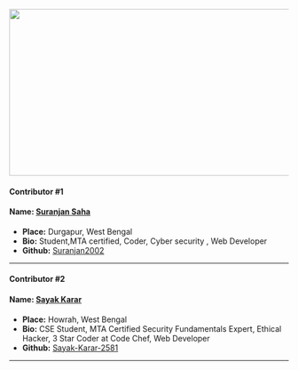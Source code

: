 <p align="center">
  <img width="700" height="300" src="https://hacktoberfest.digitalocean.com/_nuxt/img/logo-hacktoberfest-full.f42e3b1.svg">
</p>


#### Contributor #1
#### Name: [Suranjan Saha](https://github.com/Suranjan2002)
- **Place:** Durgapur, West Bengal
- **Bio:** Student,MTA certified, Coder, Cyber security , Web Developer
- **Github:** [Suranjan2002](https://github.com/Suranjan2002)
---

#### Contributor #2
#### Name: [Sayak Karar](https://github.com/Sayak-Karar-2581)
- **Place:** Howrah, West Bengal
- **Bio:** CSE Student, MTA Certified Security Fundamentals Expert, Ethical Hacker, 3 Star Coder at Code Chef, Web Developer
- **Github:** [Sayak-Karar-2581](https://github.com/Sayak-Karar-2581)
---
